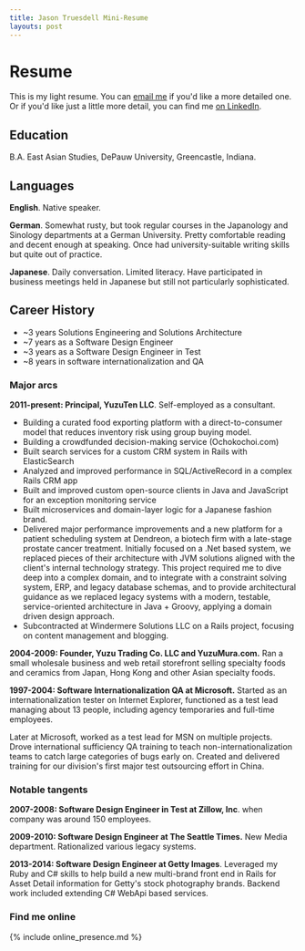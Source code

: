 ```yaml
---
title: Jason Truesdell Mini-Resume
layouts: post
---
```


# Resume

This is my light resume. You can [email me](mailto:jason@yuzuten.com) if you'd like a more
detailed one. Or if you'd like just a little more detail, you can
find me [on LinkedIn](https://www.linkedin.com/in/jasontruesdell/).

## Education
B.A. East Asian Studies, DePauw University, Greencastle, Indiana.

## Languages

**English**. Native speaker.

**German**. Somewhat rusty, but took regular courses in the Japanology
 and Sinology departments at a German University. Pretty comfortable reading
 and decent enough at speaking. Once had university-suitable writing skills
 but quite out of practice.
 
**Japanese**. Daily conversation. Limited literacy. Have participated in
business meetings held in Japanese but still not particularly sophisticated.
  
## Career History

- ~3 years Solutions Engineering and Solutions Architecture
- ~7 years as a Software Design Engineer
- ~3 years as a Software Design Engineer in Test
- ~8 years in software internationalization and QA

### Major arcs
**2011-present: Principal, YuzuTen LLC**. Self-employed as a
consultant.

- Building a curated food exporting platform with a direct-to-consumer model that reduces
 inventory risk using group buying model.
- Building a crowdfunded decision-making service (Ochokochoi.com)
- Built search services for a custom CRM system in Rails with ElasticSearch
- Analyzed and improved performance in SQL/ActiveRecord in a complex Rails CRM app
- Built and improved custom open-source clients in Java and JavaScript for an exception monitoring service
- Built microservices and domain-layer logic for a Japanese fashion brand.
- Delivered major performance improvements and a new platform for a patient
  scheduling system at Dendreon, a biotech firm with a late-stage prostate cancer treatment.
  Initially focused on a .Net based system, we replaced pieces of their architecture with JVM solutions
  aligned with the client's internal technology strategy. This project required me to dive deep into a complex domain, 
  and to integrate with a constraint solving system, ERP, and legacy database schemas, and to provide architectural
  guidance as we replaced legacy systems with a modern, testable, service-oriented architecture in Java + Groovy,
  applying a domain driven design approach. 
- Subcontracted at Windermere Solutions LLC on a Rails project, focusing on content management and blogging.                        

**2004-2009: Founder, Yuzu Trading Co. LLC and YuzuMura.com.**
Ran a small wholesale business and web retail storefront selling specialty foods and ceramics from
Japan, Hong Kong and other Asian specialty foods.

**1997-2004: Software Internationalization QA at Microsoft.** Started as
an internationalization tester on Internet Explorer, functioned as a
test lead managing about 13 people, including agency temporaries
and full-time employees.

Later at Microsoft, worked as a test lead for MSN on multiple projects.
Drove international sufficiency QA training to teach non-internationalization
teams to catch large categories of bugs early on. Created and delivered
training for our division's first major test outsourcing effort in China.
  
### Notable tangents
**2007-2008: Software Design Engineer in Test at Zillow, Inc**. when company
was around 150 employees.

**2009-2010: Software Design Engineer at The Seattle Times.** New Media
department. Rationalized various legacy systems.

**2013-2014: Software Design Engineer at Getty Images**. Leveraged my Ruby and C#
skills to help build a new multi-brand front end in Rails for Asset Detail information
for Getty's stock photography brands. Backend work included extending C# WebApi based
services.

### Find me online
{% include online_presence.md %} 
